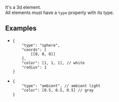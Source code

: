 It's a 3d element.  
All elements must have a `type` property with its type.

## Examples
- ```jsonc
  {
      "type": "sphere",
      "coords": [
          [[0, 0, 0]]
      ],
      "color": [1, 1, 1], // white
      "radius": 1
  }
  ```
- ```jsonc
  {
      "type": "ambient", // ambient light
      "color": [0.5, 0.5, 0.5] // gray
  }
  ```
